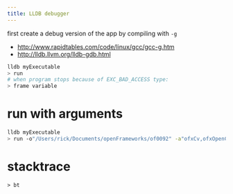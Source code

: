 ```yaml
---
title: LLDB debugger
---
```


first create a debug version of the app by compiling with `-g`
* http://www.rapidtables.com/code/linux/gcc/gcc-g.htm
* http://lldb.llvm.org/lldb-gdb.html

```bash
lldb myExecutable
> run
# when program stops because of EXC_BAD_ACCESS type:
> frame variable
```

# run with arguments
```bash
lldb myExecutable
> run -o"/Users/rick/Documents/openFrameworks/of0092" -a"ofxCv,ofxOpenCv" -p"osx" "/Users/rick/Documents/openFrameworks/of0092/apps/myApps/cvBgTest9"
```

# stacktrace
```
> bt
```

